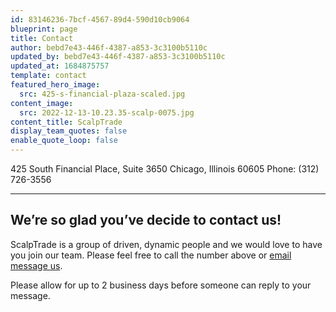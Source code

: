 ```yaml
---
id: 83146236-7bcf-4567-89d4-590d10cb9064
blueprint: page
title: Contact
author: bebd7e43-446f-4387-a853-3c3100b5110c
updated_by: bebd7e43-446f-4387-a853-3c3100b5110c
updated_at: 1684875757
template: contact
featured_hero_image:
  src: 425-s-financial-plaza-scaled.jpg
content_image:
  src: 2022-12-13-10.23.35-scalp-0075.jpg
content_title: ScalpTrade
display_team_quotes: false
enable_quote_loop: false
---
```

425 South Financial Place, Suite 3650
Chicago, Illinois 60605
Phone: (312) 726-3556

---

## We’re so glad you’ve decide to contact us!

ScalpTrade is a group of driven, dynamic people and we would love to have you join our team. Please feel free to call the number above or [email message us](mailto:hr@scalptrade.com).

Please allow for up to 2 business days before someone can reply to your message.